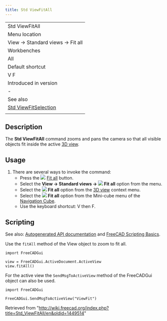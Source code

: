 ```yaml
---
title: Std ViewFitAll
---
```


|                                                                      |
| -------------------------------------------------------------------- |
| Std ViewFitAll                                                       |
| Menu location                                                        |
| View → Standard views → Fit all                                      |
| Workbenches                                                          |
| All                                                                  |
| Default shortcut                                                     |
| V F                                                                  |
| Introduced in version                                                |
| -                                                                    |
| See also                                                             |
| [Std ViewFitSelection](/Std_ViewFitSelection "Std ViewFitSelection") |
|                                                                      |

## Description

The **Std ViewFitAll** command zooms and pans the camera so that all visible objects fit inside the active [3D view](/3D_view "3D view").

## Usage

1. There are several ways to invoke the command:
   - Press the ![](/images/Std_ViewFitAll.svg) [Fit all](/Std_ViewFitAll "Std ViewFitAll") button.
   - Select the **View → Standard views → ![](/images/Std_ViewFitAll.svg) Fit all** option from the menu.
   - Select the **![](/images/Std_ViewFitAll.svg) Fit all** option from the [3D view](/3D_view "3D view") context menu.
   - Select the **![](/images/Std_ViewFitAll.svg) Fit all** option from the Mini-cube menu of the [Navigation Cube](/Navigation_Cube "Navigation Cube").
   - Use the keyboard shortcut: V then F.

## Scripting

See also: [Autogenerated API documentation](https://freecad.github.io/SourceDoc/) and [FreeCAD Scripting Basics](/FreeCAD_Scripting_Basics "FreeCAD Scripting Basics").

Use the `fitAll` method of the View object to zoom to fit all.

```
import FreeCADGui

view = FreeCADGui.ActiveDocument.ActiveView
view.fitAll()

```

For the active view the `SendMsgToActiveView` method of the FreeCADGui object can also be used.

```
import FreeCADGui

FreeCADGui.SendMsgToActiveView("ViewFit")

```

Retrieved from "<http://wiki.freecad.org/index.php?title=Std_ViewFitAll/en&oldid=1449514>"
